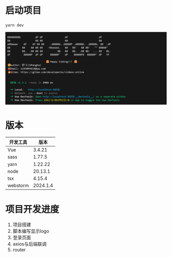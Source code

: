 # 启动项目

```shell
yarn dev
```
![dev console](./attachment/imgs/cmd.png)

# 版本

| 开发工具     | 版本        |
|----------|-----------|
| Vue      | 3.4.21    |
| sass     | 1.77.5    |
| yarn     | 1.22.22   |
| node     | 20.13.1   |
| tsx      | 4.15.4    |
| webstorm | 2024.1.4  |



# 项目开发进度

1. 项目搭建
2. 脚本编写显示logo
3. 登录页面
4. axios与后端联调
4. router